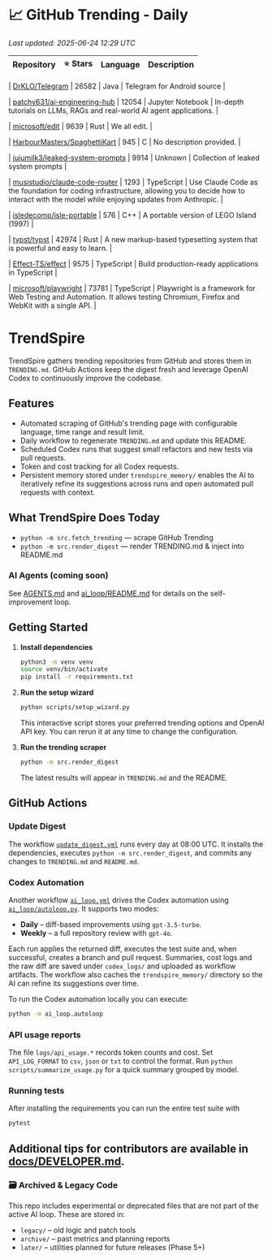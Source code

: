 <!-- TRENDING_START -->
# 📈 GitHub Trending - Daily

_Last updated: 2025-06-24 12:29 UTC_

| Repository | ⭐ Stars | Language | Description |
|------------|--------:|----------|-------------|

| [DrKLO/Telegram](https://github.com/DrKLO/Telegram) | 26582 | Java | Telegram for Android source |

| [patchy631/ai-engineering-hub](https://github.com/patchy631/ai-engineering-hub) | 12054 | Jupyter Notebook | In-depth tutorials on LLMs, RAGs and real-world AI agent applications. |

| [microsoft/edit](https://github.com/microsoft/edit) | 9639 | Rust | We all edit. |

| [HarbourMasters/SpaghettiKart](https://github.com/HarbourMasters/SpaghettiKart) | 945 | C | No description provided. |

| [jujumilk3/leaked-system-prompts](https://github.com/jujumilk3/leaked-system-prompts) | 9914 | Unknown | Collection of leaked system prompts |

| [musistudio/claude-code-router](https://github.com/musistudio/claude-code-router) | 1293 | TypeScript | Use Claude Code as the foundation for coding infrastructure, allowing you to decide how to interact with the model while enjoying updates from Anthropic. |

| [isledecomp/isle-portable](https://github.com/isledecomp/isle-portable) | 576 | C++ | A portable version of LEGO Island (1997) |

| [typst/typst](https://github.com/typst/typst) | 42974 | Rust | A new markup-based typesetting system that is powerful and easy to learn. |

| [Effect-TS/effect](https://github.com/Effect-TS/effect) | 9575 | TypeScript | Build production-ready applications in TypeScript |

| [microsoft/playwright](https://github.com/microsoft/playwright) | 73781 | TypeScript | Playwright is a framework for Web Testing and Automation. It allows testing Chromium, Firefox and WebKit with a single API. |
<!-- TRENDING_END -->

# TrendSpire

TrendSpire gathers trending repositories from GitHub and stores them in `TRENDING.md`. GitHub Actions keep the digest fresh and leverage OpenAI Codex to continuously improve the codebase.

## Features

- Automated scraping of GitHub's trending page with configurable language, time range and result limit.
- Daily workflow to regenerate `TRENDING.md` and update this README.
- Scheduled Codex runs that suggest small refactors and new tests via pull requests.
- Token and cost tracking for all Codex requests.
- Persistent memory stored under `trendspire_memory/` enables the AI to
  iteratively refine its suggestions across runs and open automated pull
  requests with context.

## What TrendSpire Does Today

- `python -m src.fetch_trending` — scrape GitHub Trending
- `python -m src.render_digest` — render TRENDING.md & inject into README.md

### AI Agents (coming soon)
See [AGENTS.md](./AGENTS.md) and [ai_loop/README.md](./ai_loop/README.md) for details on the self-improvement loop.

## Getting Started

1. **Install dependencies**
   ```bash
   python3 -m venv venv
   source venv/bin/activate
   pip install -r requirements.txt
   ```

2. **Run the setup wizard**
   ```bash
   python scripts/setup_wizard.py
   ```
   This interactive script stores your preferred trending options and OpenAI API key.
   You can rerun it at any time to change the configuration.

3. **Run the trending scraper**
   ```bash
   python -m src.render_digest
   ```
   The latest results will appear in `TRENDING.md` and the README.


## GitHub Actions

### Update Digest

The workflow [`update_digest.yml`](.github/workflows/update_digest.yml) runs every day at 08:00 UTC. It installs the dependencies, executes `python -m src.render_digest`, and commits any changes to `TRENDING.md` and `README.md`.

### Codex Automation

Another workflow [`ai_loop.yml`](.github/workflows/ai_loop.yml) drives the Codex automation using [`ai_loop/autoloop.py`](ai_loop/autoloop.py). It supports two modes:

- **Daily** – diff-based improvements using `gpt-3.5-turbo`.
- **Weekly** – a full repository review with `gpt-4o`.

Each run applies the returned diff, executes the test suite and, when successful, creates a branch and pull request. Summaries, cost logs and the raw diff are saved under `codex_logs/` and uploaded as workflow artifacts. The workflow also caches the `trendspire_memory/` directory so the AI can refine its suggestions over time.

To run the Codex automation locally you can execute:

```bash
python -m ai_loop.autoloop
```

### API usage reports

The file `logs/api_usage.*` records token counts and cost. Set `API_LOG_FORMAT`
to `csv`, `json` or `txt` to control the format. Run `python
scripts/summarize_usage.py` for a quick summary grouped by model.

### Running tests

After installing the requirements you can run the entire test suite with

```bash
pytest
```

Additional tips for contributors are available in
[docs/DEVELOPER.md](docs/DEVELOPER.md).
---

### 🗃 Archived & Legacy Code

This repo includes experimental or deprecated files that are not part of the active AI loop. These are stored in:

- `legacy/` – old logic and patch tools
- `archive/` – past metrics and planning reports
- `later/` – utilities planned for future releases (Phase 5+)
